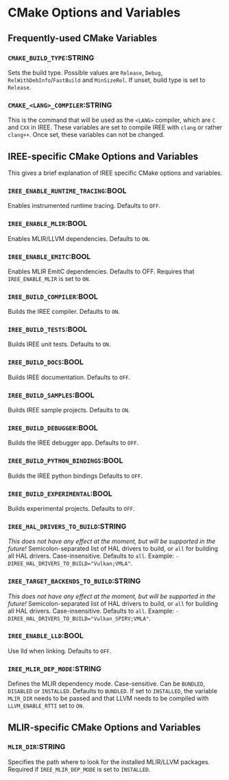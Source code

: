 # CMake Options and Variables

## Frequently-used CMake Variables

### `CMAKE_BUILD_TYPE`:STRING

Sets the build type. Possible values are `Release`, `Debug`,
`RelWithDebInfo`/`FastBuild` and `MinSizeRel`. If unset, build type is set to
`Release`.

### `CMAKE_<LANG>_COMPILER`:STRING

This is the command that will be used as the `<LANG>` compiler, which are `C`
and `CXX` in IREE. These variables are set to compile IREE with `clang` or
rather `clang++`. Once set, these variables can not be changed.

## IREE-specific CMake Options and Variables

This gives a brief explanation of IREE specific CMake options and variables.

### `IREE_ENABLE_RUNTIME_TRACING`:BOOL

Enables instrumented runtime tracing. Defaults to `OFF`.

### `IREE_ENABLE_MLIR`:BOOL

Enables MLIR/LLVM dependencies. Defaults to `ON`.

### `IREE_ENABLE_EMITC`:BOOL

Enables MLIR EmitC dependencies. Defaults to OFF. Requires that
`IREE_ENABLE_MLIR` is set to `ON`.

### `IREE_BUILD_COMPILER`:BOOL

Builds the IREE compiler. Defaults to `ON`.

### `IREE_BUILD_TESTS`:BOOL

Builds IREE unit tests. Defaults to `ON`.

### `IREE_BUILD_DOCS`:BOOL

Builds IREE documentation. Defaults to `OFF`.

### `IREE_BUILD_SAMPLES`:BOOL

Builds IREE sample projects. Defaults to `ON`.

### `IREE_BUILD_DEBUGGER`:BOOL

Builds the IREE debugger app. Defaults to `OFF`.

### `IREE_BUILD_PYTHON_BINDINGS`:BOOL

Builds the IREE python bindings Defaults to `OFF`.

### `IREE_BUILD_EXPERIMENTAL`:BOOL

Builds experimental projects. Defaults to `OFF`.

### `IREE_HAL_DRIVERS_TO_BUILD`:STRING

*This does not have any effect at the moment, but will be supported in the
future!* Semicolon-separated list of HAL drivers to build, or `all` for
building all HAL drivers. Case-insensitive. Defaults to `all`. Example:
`-DIREE_HAL_DRIVERS_TO_BUILD="Vulkan;VMLA"`.

### `IREE_TARGET_BACKENDS_TO_BUILD`:STRING

*This does not have any effect at the moment, but will be supported in the
future!* Semicolon-separated list of HAL drivers to build, or `all` for
building all HAL drivers. Case-insensitive. Defaults to `all`. Example:
`-DIREE_HAL_DRIVERS_TO_BUILD="Vulkan_SPIRV;VMLA"`.

### `IREE_ENABLE_LLD`:BOOL

Use lld when linking. Defaults to `OFF`.

### `IREE_MLIR_DEP_MODE`:STRING

Defines the MLIR dependency mode. Case-sensitive. Can be `BUNDLED`, `DISABLED`
or `INSTALLED`. Defaults to `BUNDLED`. If set to `INSTALLED`, the variable
`MLIR_DIR` needs to be passed and that LLVM needs to be compiled with
`LLVM_ENABLE_RTTI` set to `ON`.

## MLIR-specific CMake Options and Variables

### `MLIR_DIR`:STRING

Specifies the path where to look for the installed MLIR/LLVM packages.
Required if `IREE_MLIR_DEP_MODE` is set to `INSTALLED`.
